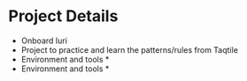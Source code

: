 # Project Details

- Onboard Iuri
- Project to practice and learn the patterns/rules from Taqtile
- Environment and tools *
- Environment and tools *